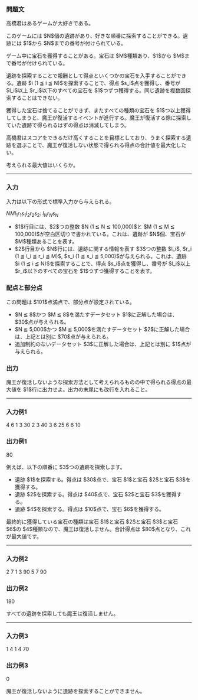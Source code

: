 
<div>

<div>

<div>

<section>

### **問題文**

<p>
高橋君はあるゲームが大好きである。
</p>

<p>
このゲームには $N$個の遺跡があり、好きな順番に探索することができる。遺跡には $1$から $N$までの番号が付けられている。
</p>

<p>
ゲーム中に宝石を獲得することがある。宝石は $M$種類あり、$1$から $M$まで番号が付けられている。
</p>

<p>
遺跡を探索することで報酬として得点といくつかの宝石を入手することができる。遺跡 $i (1 ≦ i ≦ N)$を探索することで、得点 $s_i$点を獲得し、番号が $l_i$以上 $r_i$以下のすべての宝石を $1$つずつ獲得する。同じ遺跡を複数回探索することはできない。
</p>

<p>
獲得した宝石は捨てることができず、またすべての種類の宝石を $1$つ以上獲得してしまうと、魔王が復活するイベントが進行する。魔王が復活する際に探索していた遺跡で得られるはずの得点は消滅してしまう。
</p>

<p>
高橋君はスコアをできるだけ高くすることを目標としており、うまく探索する遺跡を選ぶことで、魔王が復活しない状態で得られる得点の合計値を最大化したい。
</p>

<p>
考えられる最大値はいくらか。
</p>

</section>

</div>

---

<div>

<div>

<section>

### **入力**

<p>
入力は以下の形式で標準入力から与えられる。
</p>

<div>

$N$$M$$l_1$$r_1$$s_1$$l_2$$r_2$$s_2$:
$l_N$$r_N$$s_N$
</div>

<ul>

<li>
$1$行目には、$2$つの整数 $N (1 ≦ N ≦ 100,000)$と $M (1 ≦ M ≦ 100,000)$が空白区切りで書かれている。これは、遺跡が $N$個、宝石が $M$種類あることを表す。
</li>

<li>
$2$行目から $N$行には、遺跡に関する情報を表す $3$つの整数 $l_i$, $r_i (1 ≦ l_i ≦ r_i ≦ M)$, $s_i (1 ≦ s_i ≦ 5,000)$が与えられる。これは、遺跡 $i (1 ≦ i ≦ N)$を探索することで、得点 $s_i$点を獲得し、番号が $l_i$以上 $r_i$以下のすべての宝石を $1$つずつ獲得することを表す。
</li>

</ul>

</section>

</div>

<div>

<section>

### **配点と部分点**

<p>
この問題は $101$点満点で、部分点が設定されている。
</p>

<ul>

<li>
$N ≦ 8$かつ $M ≦ 8$を満たすデータセット $1$に正解した場合は、$30$点が与えられる。
</li>

<li>
$N ≦ 5,000$かつ $M ≦ 5,000$を満たすデータセット $2$に正解した場合は、上記とは別に $70$点が与えられる。
</li>

<li>
追加制約のないデータセット $3$に正解した場合は、上記とは別に $1$点が与えられる。
</li>

</ul>

</section>

</div>

<div>

<section>

### **出力**

<p>
魔王が復活しないような探索方法として考えられるものの中で得られる得点の最大値を $1$行に出力せよ。出力の末尾にも改行を入れること。
</p>

</section>

</div>

</div>

---

<div>

<section>

### **入力例1**

<div>

4 6
1 3 30
2 3 40
3 6 25
6 6 10

</div>

</section>

</div>

<div>

<section>

### **出力例1**

<div>

80

</div>

<p>
例えば、以下の順番に $3$つの遺跡を探索します。
</p>

<ul>

<li>
遺跡 $1$を探索する。得点は $30$点で、宝石 $1$と宝石 $2$と宝石 $3$を獲得する。
</li>

<li>
遺跡 $2$を探索する。得点は $40$点で、宝石 $2$と宝石 $3$を獲得する。
</li>

<li>
遺跡 $4$を探索する。得点は $10$点で、宝石 $6$を獲得する。
</li>

</ul>

<p>
最終的に獲得している宝石の種類は宝石 $1$と宝石 $2$と宝石 $3$と宝石 $6$の $4$種類なので、魔王は復活しません。合計得点は $80$点となり、これが最大値です。
</p>

</section>

</div>

---

<div>

<section>

### **入力例2**

<div>

2 7
1 3 90
5 7 90

</div>

</section>

</div>

<div>

<section>

### **出力例2**

<div>

180

</div>

<p>
すべての遺跡を探索しても魔王は復活しません。
</p>

</section>

</div>

---

<div>

<section>

### **入力例3**

<div>

1 4
1 4 70

</div>

</section>

</div>

<div>

<section>

### **出力例3**

<div>

0

</div>

<p>
魔王が復活しないように遺跡を探索することができません。
</p>

</section>

</div>

</div>

</div>
